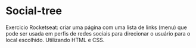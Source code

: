 # Social-tree
Exercicio Rocketseat:  criar uma página com uma lista de links (menu) que pode ser usada em perfis de redes sociais para direcionar o usuário para o local escolhido. Utilizando HTML e CSS.